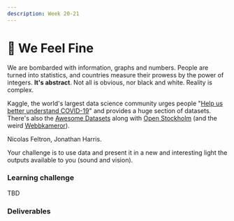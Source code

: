 ```yaml
---
description: Week 20-21
---
```


# 🥈 We Feel Fine

We are bombarded with information, graphs and numbers. People are turned into statistics, and countries measure their prowess by the power of integers. **It's abstract**. Not all is obvious, nor black and white. Reality is complex.

Kaggle, the world's largest data science community urges people "[Help us better understand COVID-19](https://www.kaggle.com/covid19)" and provides a huge section of datasets. There's also the [Awesome Datasets](https://github.com/awesomedata/awesome-public-datasets) along with [Open Stockholm](https://dataportalen.stockholm.se/dataportalen/) \(and the weird [Webbkameror](http://www.webbkameror.se/)\).

Nicolas Feltron, Jonathan Harris.

Your challenge is to use data and present it in a new and interesting light the outputs available to you \(sound and vision\).

### Learning challenge

TBD

### Deliverables




